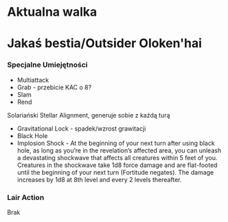 # Aktualna walka

# Jakaś bestia/Outsider Oloken'hai
### Specjalne Umiejętności
- Multiattack
- Grab - przebicie KAC o 8?
- Slam
- Rend

Solariański Stellar Alignment, generuje sobie z każdą turą
- Gravitational Lock - spadek/wzrost grawitacji 
- Black Hole
- Implosion Shock - At the beginning of your next turn after using black hole, as long as you’re in the revelation’s affected area, you can unleash a devastating shockwave that affects all creatures within 5 feet of you. Creatures in the shockwave take 1d8 force damage and are flat-footed until the beginning of your next turn (Fortitude negates). The damage increases by 1d8 at 8th level and every 2 levels thereafter.
### Lair Action 
Brak


